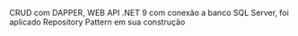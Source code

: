 ﻿CRUD com DAPPER, WEB API .NET 9 com conexão a banco SQL Server, foi aplicado Repository Pattern em sua construção